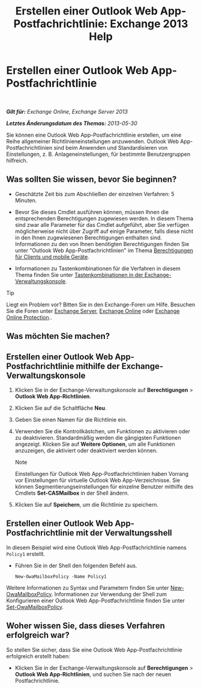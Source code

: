 ﻿---
title: 'Erstellen einer Outlook Web App-Postfachrichtlinie: Exchange 2013 Help'
TOCTitle: Erstellen einer Outlook Web App-Postfachrichtlinie
ms:assetid: 347207fa-cfb7-40a6-b19a-831dcdb54ad5
ms:mtpsurl: https://technet.microsoft.com/de-de/library/Dd335191(v=EXCHG.150)
ms:contentKeyID: 50475444
ms.date: 04/24/2018
mtps_version: v=EXCHG.150
ms.translationtype: HT
---

# Erstellen einer Outlook Web App-Postfachrichtlinie

 

_**Gilt für:** Exchange Online, Exchange Server 2013_

_**Letztes Änderungsdatum des Themas:** 2013-05-30_

Sie können eine Outlook Web App-Postfachrichtlinie erstellen, um eine Reihe allgemeiner Richtlinieneinstellungen anzuwenden. Outlook Web App-Postfachrichtlinien sind beim Anwenden und Standardisieren von Einstellungen, z. B. Anlageneinstellungen, für bestimmte Benutzergruppen hilfreich.

## Was sollten Sie wissen, bevor Sie beginnen?

  - Geschätzte Zeit bis zum Abschließen der einzelnen Verfahren: 5 Minuten.

  - Bevor Sie dieses Cmdlet ausführen können, müssen Ihnen die entsprechenden Berechtigungen zugewiesen werden. In diesem Thema sind zwar alle Parameter für das Cmdlet aufgeführt, aber Sie verfügen möglicherweise nicht über Zugriff auf einige Parameter, falls diese nicht in den Ihnen zugewiesenen Berechtigungen enthalten sind. Informationen zu den von Ihnen benötigten Berechtigungen finden Sie unter "Outlook Web App-Postfachrichtlinien" im Thema [Berechtigungen für Clients und mobile Geräte](clients-and-mobile-devices-permissions-exchange-2013-help.md).

  - Informationen zu Tastenkombinationen für die Verfahren in diesem Thema finden Sie unter [Tastenkombinationen in der Exchange-Verwaltungskonsole](keyboard-shortcuts-in-the-exchange-admin-center-exchange-online-protection-help.md).


> [!TIP]
> Liegt ein Problem vor? Bitten Sie in den Exchange-Foren um Hilfe. Besuchen Sie die Foren unter <A href="https://go.microsoft.com/fwlink/p/?linkid=60612">Exchange Server</A>, <A href="https://go.microsoft.com/fwlink/p/?linkid=267542">Exchange Online</A> oder <A href="https://go.microsoft.com/fwlink/p/?linkid=285351">Exchange Online Protection</A>..



## Was möchten Sie machen?

## Erstellen einer Outlook Web App-Postfachrichtlinie mithilfe der Exchange-Verwaltungskonsole

1.  Klicken Sie in der Exchange-Verwaltungskonsole auf **Berechtigungen** \> **Outlook Web App-Richtlinien**.

2.  Klicken Sie auf die Schaltfläche **Neu**.

3.  Geben Sie einen Namen für die Richtlinie ein.

4.  Verwenden Sie die Kontrollkästchen, um Funktionen zu aktivieren oder zu deaktivieren. Standardmäßig werden die gängigsten Funktionen angezeigt. Klicken Sie auf **Weitere Optionen**, um alle Funktionen anzuzeigen, die aktiviert oder deaktiviert werden können.
    

    > [!NOTE]
    > Einstellungen für Outlook Web App-Postfachrichtlinien haben Vorrang vor Einstellungen für virtuelle Outlook Web App-Verzeichnisse. Sie können Segmentierungseinstellungen für einzelne Benutzer mithilfe des Cmdlets <STRONG>Set-CASMailbox</STRONG> in der Shell ändern.



5.  Klicken Sie auf **Speichern**, um die Richtlinie zu speichern.

## Erstellen einer Outlook Web App-Postfachrichtlinie mit der Verwaltungsshell

In diesem Beispiel wird eine Outlook Web App-Postfachrichtlinie namens `Policy1` erstellt.

  - Führen Sie in der Shell den folgenden Befehl aus.
    
        New-OwaMailboxPolicy -Name Policy1

Weitere Informationen zu Syntax und Parametern finden Sie unter [New-OwaMailboxPolicy](https://technet.microsoft.com/de-de/library/dd351067\(v=exchg.150\)). Informationen zur Verwendung der Shell zum Konfigurieren einer Outlook Web App-Postfachrichtlinie finden Sie unter [Set-OwaMailboxPolicy](https://technet.microsoft.com/de-de/library/dd297989\(v=exchg.150\)).

## Woher wissen Sie, dass dieses Verfahren erfolgreich war?

So stellen Sie sicher, dass Sie eine Outlook Web App-Postfachrichtlinie erfolgreich erstellt haben:

  - Klicken Sie in der Exchange-Verwaltungskonsole auf **Berechtigungen** \> **Outlook Web App-Richtlinien**, und suchen Sie nach der neuen Postfachrichtlinie.

